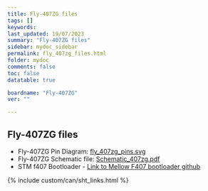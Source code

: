 ```yaml
---
title: Fly-407ZG files
tags: []
keywords: 
last_updated: 19/07/2023
summary: "Fly-407ZG files"
sidebar: mydoc_sidebar
permalink: fly_407zg_files.html
folder: mydoc
comments: false
toc: false
datatable: true

boardname: "Fly-407ZG" 
ver: "" 

---
```

## Fly-407ZG files


- Fly-407ZG Pin Diagram: [fly_407zg_pins.svg](https://github.com/Mellow-3D/FLYF407ZG/blob/master/picture/Pin%20diagram.png)
- Fly-407ZG Schematic file: [Schematic_407zg.pdf](https://github.com/Mellow-3D/FLYF407ZG/blob/master/picture/Schematic.pdf)
- STM f407 Bootloader - [Link to Mellow F407 bootloader github](hhttps://github.com/Mellow-3D/f407bootloader/releases)

{% include custom/can/sht_links.html %}
